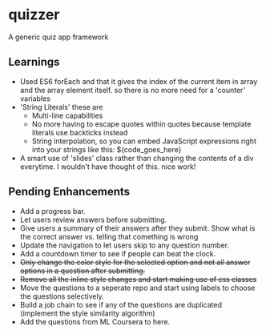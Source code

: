 # quizzer
A generic quiz app framework

## Learnings
* Used ES6 forEach and that it gives the index of the current item in array and the array element itself. so there is no more need for a 'counter' variables
* 'String Literals' these are 
    * Multi-line capabilities
    * No more having to escape quotes within quotes because template literals use backticks instead
    * String interpolation, so you can embed JavaScript expressions right into your strings like this: ${code_goes_here}
* A smart use of 'slides' class rather than changing the contents of a div everytime. I wouldn't have thought of this. nice work!

## Pending Enhancements
* Add a progress bar.
* Let users review answers before submitting.
* Give users a summary of their answers after they submit. Show what is the correct answer vs. telling that comething is wrong
* Update the navigation to let users skip to any question number.
* Add a countdown timer to see if people can beat the clock.
* ~~Only change the color style for the selected option and not all answer options in a question after submitting.~~
* ~~Remove all the inline style changes and start making use of css classes~~ 
* Move the questions to a seperate repo and start using labels to choose the questions selectively.
* Build a job chain to see if any of the questions are duplicated (implement the style similarity algorithm)
* Add the questions from ML Coursera to here.
